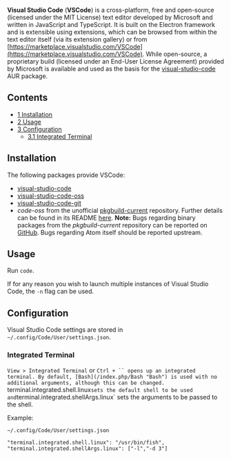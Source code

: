 **Visual Studio Code** (**VSCode**) is a cross-platform, free and open-source (licensed under the MIT License) text editor developed by Microsoft and written in JavaScript and TypeScript. It is built on the Electron framework and is extensible using extensions, which can be browsed from within the text editor itself (via its extension gallery) or from [https://marketplace.visualstudio.com/VSCode](https://marketplace.visualstudio.com/VSCode). While open-source, a proprietary build (licensed under an End-User License Agreement) provided by Microsoft is available and used as the basis for the [visual-studio-code](https://aur.archlinux.org/packages/visual-studio-code/) AUR package.

## Contents

*   [1 Installation](#Installation)
*   [2 Usage](#Usage)
*   [3 Configuration](#Configuration)
    *   [3.1 Integrated Terminal](#Integrated_Terminal)

## Installation

The following packages provide VSCode:

*   [visual-studio-code](https://aur.archlinux.org/packages/visual-studio-code/)
*   [visual-studio-code-oss](https://aur.archlinux.org/packages/visual-studio-code-oss/)
*   [visual-studio-code-git](https://aur.archlinux.org/packages/visual-studio-code-git/)
*   *code-oss* from the unofficial [pkgbuild-current](/index.php/Unofficial_user_repositories#pkgbuild-current "Unofficial user repositories") repository. Further details can be found in its README [here](https://github.com/fusion809/PKGBUILDs/blob/master/README.md).
    **Note:** Bugs regarding binary packages from the *pkgbuild-current* repository can be reported on [GitHub](https://github.com/fusion809/PKGBUILDs/issues). Bugs regarding Atom itself should be reported upstream.

## Usage

Run `code`.

If for any reason you wish to launch multiple instances of Visual Studio Code, the `-n` flag can be used.

## Configuration

Visual Studio Code settings are stored in `~/.config/Code/User/settings.json`.

### Integrated Terminal

`View > Integrated Terminal` or `Ctrl + `` opens up an integrated terminal. By default, [Bash](/index.php/Bash "Bash") is used with no additional arguments, although this can be changed. `terminal.integrated.shell.linux` sets the default shell to be used and `terminal.integrated.shellArgs.linux` sets the arguments to be passed to the shell.

Example:

 `~/.config/Code/User/settings.json` 
```
"terminal.integrated.shell.linux": "/usr/bin/fish",
"terminal.integrated.shellArgs.linux": ["-l","-d 3"]

```